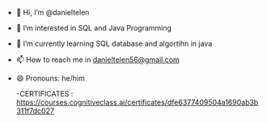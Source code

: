 - 👋 Hi, I’m @danieltelen
- 👀 I’m interested in SQL and Java Programming
- 🌱 I’m currently learning SQL database and algortihn in java
- 📫 How to reach me in danieltelen56@gmail.com
- 😄 Pronouns: he/him

  -CERTIFICATES :
  https://courses.cognitiveclass.ai/certificates/dfe6377409504a1690ab3b311f7dc027

<!---
danieltelen/danieltelen is a ✨ special ✨ repository because its `README.md` (this file) appears on your GitHub profile.
You can click the Preview link to take a look at your changes.
--->
